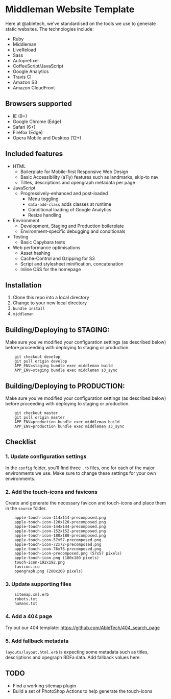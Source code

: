 # Middleman Website Template

Here at @abletech, we've standardised on the tools we use to generate static websites. The technologies include:

* Ruby
* Middleman
* LiveReload
* Sass
* Autoprefixer
* CoffeeScript/JavaScript
* Google Analytics
* Travis CI
* Amazon S3
* Amazon CloudFront

## Browsers supported

* IE (9+)
* Google Chrome (Edge)
* Safari (6+)
* Firefox (Edge)
* Opera Mobile and Desktop (12+)

## Included features

* HTML
  * Boilerplate for Mobile-first Responsive Web Design
  * Basic Accessibility (a11y) features such as landmarks, skip-to nav
  * Titles, descriptions and opengraph metadata per page
* JavaScript
  * Progressively-enhanced and post-loaded
	* Menu toggling
	* `data-add-class` adds classes at runtime
	* Conditional loading of Google Analytics
	* Resize handling
* Environment
  * Development, Staging and Production boilerplate
  * Environment-specific debugging and conditionals
* Testing
  * Basic Capybara tests
* Web performance optimisations
  * Asset hashing
  * Cache-Control and Gzipping for S3
  * Script and stylesheet minification, concatenation
  * Inline CSS for the homepage
  
## Installation
1. Clone this repo into a local directory
2. Change to your new local directory
3. `bundle install`
4. `middleman`

## Building/Deploying to STAGING:

Make sure you've modified your configuration settings (as described below) before proceeding with deploying to staging or production.

		git checkout develop
		git pull origin develop
		APP_ENV=staging bundle exec middleman build
		APP_ENV=staging bundle exec middleman s3_sync

## Building/Deploying to PRODUCTION:

Make sure you've modified your configuration settings (as described below) before proceeding with deploying to staging or production.

		git checkout master
		git pull origin master
		APP_ENV=production bundle exec middleman build
		APP_ENV=production bundle exec middleman s3_sync

## Checklist

### 1. Update configuration settings

In the `config` folder, you'll find three `.rb` files, one for each of the major environments we use. Make sure to change these settings for your own environments.

### 2. Add the touch-icons and favicons

Create and generate the necessary favicon and touch-icons and place them in the `source` folder.

		apple-touch-icon-114x114-precomposed.png
		apple-touch-icon-120x120-precomposed.png
		apple-touch-icon-144x144-precomposed.png
		apple-touch-icon-152x152-precomposed.png
		apple-touch-icon-180x180-precomposed.png
		apple-touch-icon-57x57-precomposed.png
		apple-touch-icon-72x72-precomposed.png
		apple-touch-icon-76x76-precomposed.png
		apple-touch-icon-precomposed.png (57x57 pixels)
		apple-touch-icon.png (180x180 pixels)
		touch-icon-192x192.png
		favicon.ico
		opengraph.png (200x200 pixels)

### 3. Update supporting files

		sitemap.xml.erb
		robots.txt
		humans.txt

### 4. Add a 404 page

Try out our 404 template: https://github.com/AbleTech/404_search_page

### 5. Add fallback metadata

`layouts/layout.html.erb` is expecting some metadata such as titles, descriptions and opegraph RDFa data. Add fallback values here.

## TODO

* Find a working sitemap plugin
* Build a set of PhotoShop Actions to help generate the touch-icons
